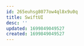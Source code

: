 ```yaml
---
id: 265euhsg8077ow4ql8x9u0q
title: SwiftUI
desc: ''
updated: 1699849049527
created: 1699849049527
---
```

